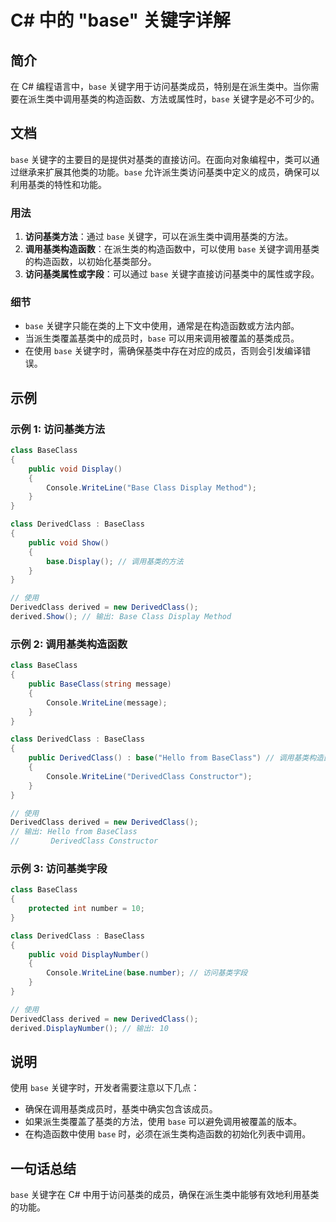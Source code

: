 <!--
Meta Description: # C# 中的 "base" 关键字详解 ## 简介 在 C# 编程语言中，`base` 关键字用于访问基类成员，特别是在派生类中。当你需要在派生类中调用基类的构造函数、方法或属性时，`base` 关键字是必不可少的。 ## 文档 `base` 关键字的主要目的是提供对基类的直接访问。在面向对象编程...
Meta Keywords: base, derivedclass, baseclass, class, public
-->

# C# 中的 "base" 关键字详解

## 简介
在 C# 编程语言中，`base` 关键字用于访问基类成员，特别是在派生类中。当你需要在派生类中调用基类的构造函数、方法或属性时，`base` 关键字是必不可少的。

## 文档
`base` 关键字的主要目的是提供对基类的直接访问。在面向对象编程中，类可以通过继承来扩展其他类的功能。`base` 允许派生类访问基类中定义的成员，确保可以利用基类的特性和功能。

### 用法
1. **访问基类方法**：通过 `base` 关键字，可以在派生类中调用基类的方法。
2. **调用基类构造函数**：在派生类的构造函数中，可以使用 `base` 关键字调用基类的构造函数，以初始化基类部分。
3. **访问基类属性或字段**：可以通过 `base` 关键字直接访问基类中的属性或字段。

### 细节
- `base` 关键字只能在类的上下文中使用，通常是在构造函数或方法内部。
- 当派生类覆盖基类中的成员时，`base` 可以用来调用被覆盖的基类成员。
- 在使用 `base` 关键字时，需确保基类中存在对应的成员，否则会引发编译错误。

## 示例

### 示例 1: 访问基类方法
```csharp
class BaseClass
{
    public void Display()
    {
        Console.WriteLine("Base Class Display Method");
    }
}

class DerivedClass : BaseClass
{
    public void Show()
    {
        base.Display(); // 调用基类的方法
    }
}

// 使用
DerivedClass derived = new DerivedClass();
derived.Show(); // 输出: Base Class Display Method
```

### 示例 2: 调用基类构造函数
```csharp
class BaseClass
{
    public BaseClass(string message)
    {
        Console.WriteLine(message);
    }
}

class DerivedClass : BaseClass
{
    public DerivedClass() : base("Hello from BaseClass") // 调用基类构造函数
    {
        Console.WriteLine("DerivedClass Constructor");
    }
}

// 使用
DerivedClass derived = new DerivedClass();
// 输出: Hello from BaseClass
//       DerivedClass Constructor
```

### 示例 3: 访问基类字段
```csharp
class BaseClass
{
    protected int number = 10;
}

class DerivedClass : BaseClass
{
    public void DisplayNumber()
    {
        Console.WriteLine(base.number); // 访问基类字段
    }
}

// 使用
DerivedClass derived = new DerivedClass();
derived.DisplayNumber(); // 输出: 10
```

## 说明
使用 `base` 关键字时，开发者需要注意以下几点：
- 确保在调用基类成员时，基类中确实包含该成员。
- 如果派生类覆盖了基类的方法，使用 `base` 可以避免调用被覆盖的版本。
- 在构造函数中使用 `base` 时，必须在派生类构造函数的初始化列表中调用。

## 一句话总结
`base` 关键字在 C# 中用于访问基类的成员，确保在派生类中能够有效地利用基类的功能。